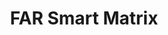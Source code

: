 ---
title: FAR Smart Matrix
description: Use this tool for a searchable and filterable interactive way to view or research information within the FAR.
external_url: www.acquisition.gov/far-smart-matrix
content_tags:
type: link
filters: acquisition-best-practices
---